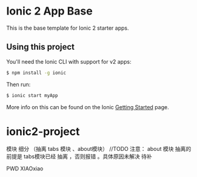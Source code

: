 Ionic 2 App Base
=====================

This is the base template for Ionic 2 starter apps.

## Using this project

You'll need the Ionic CLI with support for v2 apps:

```bash
$ npm install -g ionic
```

Then run:

```bash
$ ionic start myApp
```

More info on this can be found on the Ionic [Getting Started](http://ionicframework.com/docs/v2/getting-started/) page.
# ionic2-project
模块 细分 （抽离 tabs 模块 、about模块）
//TODO
注意： about 模块 抽离的 前提是  tabs模块已经 抽离  ，否则报错 。具体原因未解决 待补 




PWD   XIAOxiao
